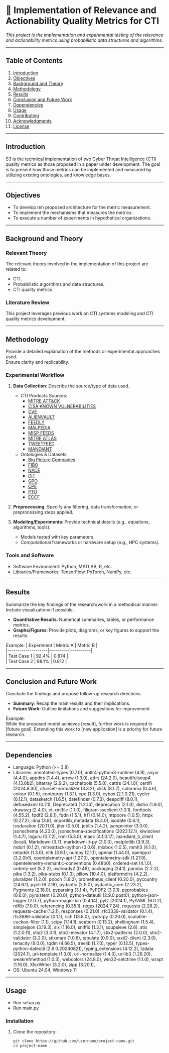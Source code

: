 # 📘 **Implementation of Relevance and Actionability Quality Metrics for CTI**

*This project is the implementation and experimental testing of the relevance and actionability metrics using
probabilistic data structures and algorithms.*

---

## **Table of Contents**

1. [Introduction](#introduction)  
2. [Objectives](#objectives)  
3. [Background and Theory](#background-and-theory)  
4. [Methodology](#methodology)  
5. [Results](#results)  
6. [Conclusion and Future Work](#conclusion-and-future-work)  
7. [Dependencies](#dependencies)  
8. [Usage](#usage)  
9. [Contributing](#contributing)  
10. [Acknowledgments](#acknowledgments)  
11. [License](#license)  

---

## **Introduction**

S3 is the technical implementation of two Cyber Threat Intelligence (CTI) quality metrics as those proposed in a paper under development. 
The goal is to present how those metrics can be implemented and  measured by utilizing existing ontologies, and knowledge bases. 

---

## **Objectives**

- To develop teh proposed architecture for the metric measurement.  
- To implement the mechanisms that measures the metrics. 
- To execute a number of experiments in hypothetical organizations.

---

## **Background and Theory**

### Relevant Theory
The relevant theory involved in the implementation of this project are related to:
- CTI.   
- Probabilistic algorithms and data structures.  
- CTI quality metrics

### Literature Review
This project leverages previous work on CTI systems modeling and CTI quality metrics development.

---

## **Methodology**

Provide a detailed explanation of the methods or experimental approaches used.  
Ensure clarity and replicability.

### Experimental Workflow
1. **Data Collection**: Describe the source/type of data used.  
   - CTI Products Sources: 
     - [MITRE ATT&CK](https://attack.mitre.org/) 
     - [CISA KNOWN VULNERABILITIES](https://www.cisa.gov/known-exploited-vulnerabilities-catalog)
     - [CVE](https://www.cve.org/)
     - [ALIENVAULT](https://otx.alienvault.com/dashboard/new)
     - [FEEDLY](https://feedly.com/i)
     - [MALPEDIA](https://malpedia.caad.fkie.fraunhofer.de/)
     - [MISP FEEDS](https://www.misp-project.org/feeds/)
     - [MITRE ATLAS](https://atlas.mitre.org/)
     - [TWEETFEED](https://tweetfeed.live/)
     - [MANDIANT](https://www.mandiant.com/)
   - Ontologies & Datasets: 
     - [Big Picture Companies](https://docs.bigpicture.io/docs/free-datasets/companies/)
     - [FIBO](https://spec.edmcouncil.org/fibo/)
     - [NACE](https://ec.europa.eu/eurostat/statistics-explained/index.php?title=Glossary:Statistical_classification_of_economic_activities_in_the_European_Community_(NACE))
     - [DIT](https://rrdg.centr.org/projects/standards/domain-industry-taxonomy/)
     - [GPO](https://data.ontocommons.linkeddata.es/vocabulary/GeneralProcessOntology(gpo))
     - [CPE](https://nvd.nist.gov/products/cpe)
     - [PTO](http://www.productontology.org/)
     - [ECCF](https://op.europa.eu/en/web/eu-vocabularies/dataset/-/resource?uri=http://publications.europa.eu/resource/dataset/54i)
   
2. **Preprocessing**: Specify any filtering, data transformation, or preprocessing steps applied.  
3. **Modeling/Experiments**: Provide technical details (e.g., equations, algorithms, tools):
    - Models tested with key parameters.
    - Computational frameworks or hardware setup (e.g., HPC systems).

### Tools and Software
- Software Environment: Python, MATLAB, R, etc.  
- Libraries/Frameworks: TensorFlow, PyTorch, NumPy, etc.  

---

## **Results**

Summarize the key findings of the research/work in a methodical manner. Include visualizations if possible.

- **Quantitative Results**: Numerical summaries, tables, or performance metrics.  
- **Graphs/Figures**: Provide plots, diagrams, or key figures to support the results.

Example:
| Experiment         | Metric A | Metric B |  
|--------------------|----------|----------|  
| Test Case 1        | 92.4%    | 0.874    |  
| Test Case 2        | 88.1%    | 0.812    |

---

## **Conclusion and Future Work**

Conclude the findings and propose follow-up research directions.

- **Summary**: Recap the main results and their implications.  
- **Future Work**: Outline limitations and suggestions for improvement.  

Example:  
While the proposed model achieves [result], further work is required to [future goal]. Extending this work to [new application] is a priority for future research.

---

## **Dependencies**

- Language: Python (>= 3.8)  
- Libraries: annotated-types (0.7.0), antlr4-python3-runtime (4.9), anyio (4.4.0), appdirs (1.4.4), arrow (1.3.0), attrs (24.2.0), beautifulsoup4 (4.13.0b2), 
bitarray (2.9.2), cachetools (5.5.0), cattrs (24.1.0), certifi (2024.8.30), charset-normalizer (3.3.2), click (8.1.7), colorama (0.4.6), colour (0.1.5), contourpy (1.3.1),
cpe (1.3.0), cybox (2.1.0.21), cycler (0.12.1), datasketch (1.6.5), datefinder (0.7.3), deepdiff (8.0.1), defusedxml (0.7.1), Deprecated (1.2.14), deprecation (2.1.0), 
distro (1.9.0), drawsvg (2.4.0), et-xmlfile (1.1.0), filigran-sseclient (1.0.1), fonttools (4.55.2), fpdf2 (2.8.1), fqdn (1.5.1), h11 (0.14.0), httpcore (1.0.5),
httpx (0.27.2), idna (3.8), importlib_metadata (8.4.0), isodate (0.6.1), isoduration (20.11.0), jiter (0.5.0), joblib (1.4.2), jsonpointer (3.0.0), jsonschema (4.23.0),
jsonschema-specifications (2023.12.1), kiwisolver (1.4.7), loguru (0.7.2), lxml (5.3.0), maec (4.1.0.17), mandiant_ti_client (local), Markdown (3.7), markdown-it-py (3.0.0), 
matplotlib (3.9.3), mdurl (0.1.2), mitreattack-python (3.0.6), mixbox (1.0.5), mmh3 (4.1.0), netaddr (1.3.0), nltk (3.9.1), numpy (2.1.1), openai (1.44.0), openpyxl (3.2.0b1),
opentelemetry-api (1.27.0), opentelemetry-sdk (1.27.0), opentelemetry-semantic-conventions (0.48b0), ordered-set (4.1.0), orderly-set (5.2.2), owlready2 (0.46), packaging (24.1),
pandas (2.2.2), pika (1.3.2), pika-stubs (0.1.3), pillow (10.4.0), platformdirs (4.2.2), pluralizer (1.2.0), pooch (1.8.2), prometheus_client (0.20.0), pycountry (24.6.1), 
pycti (6.2.18), pydantic (2.9.0), pydantic_core (2.23.2), Pygments (2.18.0), pyparsing (3.1.4), PyPDF2 (3.0.1), pyprobables (0.6.0), pyrsistent (0.20.0), python-dateutil (2.9.0.post0), 
python-json-logger (2.0.7), python-magic-bin (0.4.14), pytz (2024.1), PyYAML (6.0.2), rdflib (7.0.0), referencing (0.35.1), regex (2024.7.24), requests (2.28.2), 
requests-cache (1.2.1), responses (0.21.0), rfc3339-validator (0.1.4), rfc3986-validator (0.1.1), rich (13.8.0), rpds-py (0.20.0), scalable-cuckoo-filter (1.1), scipy (1.14.1), 
seaborn (0.13.2), shellingham (1.5.4), simplejson (3.19.3), six (1.16.0), sniffio (1.3.1), soupsieve (2.6), stix (1.2.0.11), stix2 (3.0.1), stix2-elevator (4.1.7), 
stix2-patterns (2.0.0), stix2-validator (3.2.0), stixmarx (1.0.8), tabulate (0.9.0), taxii2-client (2.3.0), tenacity (9.0.0), tqdm (4.66.5), treelib (1.7.0), typer (0.12.5), 
types-python-dateutil (2.9.0.20240821), typing_extensions (4.12.2), tzdata (2024.1), uri-template (1.3.0), url-normalize (1.4.3), urllib3 (1.26.20), weakrefmethod (1.0.3), 
webcolors (24.8.0), win32-setctime (1.1.0), wrapt (1.16.0), XlsxWriter (3.2.0), zipp (3.20.1),  
- OS: Ubuntu 24.04, Windows 11  

---

## **Usage**

- Run setup.py 
- Run main.py

### Installation
1. Clone the repository:  
   ```bash
   git clone https://github.com/username/project-name.git
   cd project-name